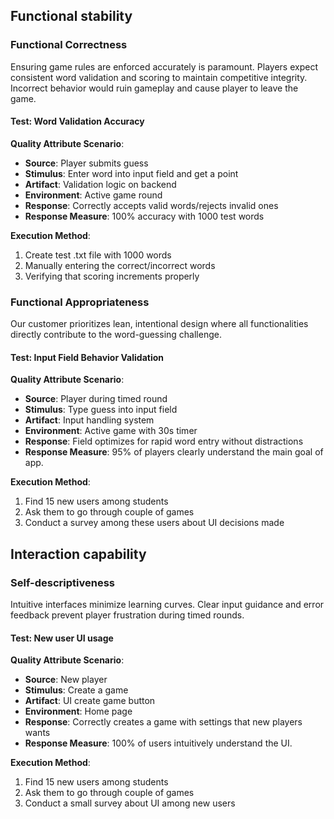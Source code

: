 ## Functional stability

### Functional Correctness
Ensuring game rules are enforced accurately is paramount. Players expect consistent word validation and scoring to maintain competitive integrity. Incorrect behavior would ruin gameplay and cause player to leave the game.

#### Test: Word Validation Accuracy
**Quality Attribute Scenario**:
- **Source**: Player submits guess
- **Stimulus**: Enter word into input field and get a point
- **Artifact**: Validation logic on backend
- **Environment**: Active game round
- **Response**: Correctly accepts valid words/rejects invalid ones
- **Response Measure**: 100% accuracy with 1000 test words

**Execution Method**:
1. Create test .txt file with 1000 words
2. Manually entering the correct/incorrect words
3. Verifying that scoring increments properly


### Functional Appropriateness
Our customer prioritizes lean, intentional design where all functionalities directly contribute to the word-guessing challenge. 

#### Test: Input Field Behavior Validation
**Quality Attribute Scenario**:

- **Source**: Player during timed round
- **Stimulus**: Type guess into input field
- **Artifact**: Input handling system
- **Environment**: Active game with 30s timer
- **Response**: Field optimizes for rapid word entry without distractions
- **Response Measure**: 95% of players clearly understand the main goal of app. 


**Execution Method**:
1. Find 15 new users among students
2. Ask them to go through couple of games
3. Conduct a survey among these users about UI decisions made 




## Interaction capability

### Self-descriptiveness
Intuitive interfaces minimize learning curves. Clear input guidance and error feedback prevent player frustration during timed rounds.

#### Test: New user UI usage
**Quality Attribute Scenario**:
- **Source**: New player
- **Stimulus**: Create a game
- **Artifact**: UI create game button
- **Environment**: Home page
- **Response**: Correctly creates a game with settings that new players wants
- **Response Measure**: 100% of users intuitively understand the UI.

**Execution Method**:
1. Find 15 new users among students
2. Ask them to go through couple of games
3. Conduct a small survey about UI among new users



